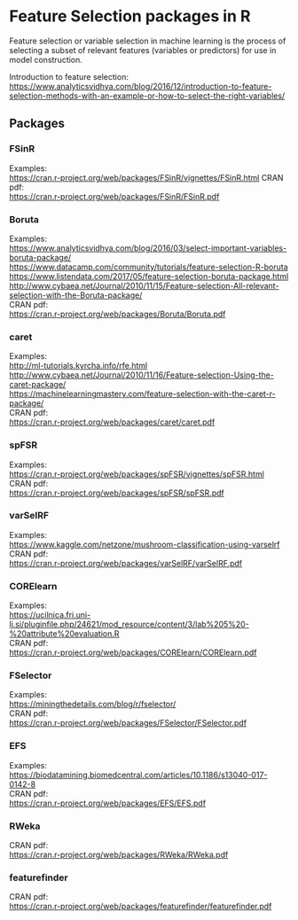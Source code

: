 # Feature Selection packages in R

Feature selection or variable selection in machine learning is the process of selecting a subset of relevant features (variables or predictors) for use in model construction.

Introduction to feature selection: https://www.analyticsvidhya.com/blog/2016/12/introduction-to-feature-selection-methods-with-an-example-or-how-to-select-the-right-variables/

## Packages

### FSinR

Examples: <br>
https://cran.r-project.org/web/packages/FSinR/vignettes/FSinR.html
CRAN pdf: <br>
https://cran.r-project.org/web/packages/FSinR/FSinR.pdf

### Boruta

Examples: <br>
https://www.analyticsvidhya.com/blog/2016/03/select-important-variables-boruta-package/ <br>
https://www.datacamp.com/community/tutorials/feature-selection-R-boruta <br>
https://www.listendata.com/2017/05/feature-selection-boruta-package.html <br>
http://www.cybaea.net/Journal/2010/11/15/Feature-selection-All-relevant-selection-with-the-Boruta-package/ <br>
CRAN pdf: <br>
https://cran.r-project.org/web/packages/Boruta/Boruta.pdf

### caret

Examples: <br>
http://ml-tutorials.kyrcha.info/rfe.html <br>
http://www.cybaea.net/Journal/2010/11/16/Feature-selection-Using-the-caret-package/ <br>
https://machinelearningmastery.com/feature-selection-with-the-caret-r-package/ <br>
CRAN pdf: <br>
https://cran.r-project.org/web/packages/caret/caret.pdf

### spFSR

Examples: <br>
https://cran.r-project.org/web/packages/spFSR/vignettes/spFSR.html <br>
CRAN pdf: <br>
https://cran.r-project.org/web/packages/spFSR/spFSR.pdf

### varSelRF

Examples: <br>
https://www.kaggle.com/netzone/mushroom-classification-using-varselrf <br>
CRAN pdf: <br>
https://cran.r-project.org/web/packages/varSelRF/varSelRF.pdf

### CORElearn

Examples: <br>
https://ucilnica.fri.uni-lj.si/pluginfile.php/24621/mod_resource/content/3/lab%205%20-%20attribute%20evaluation.R <br>
CRAN pdf: <br>
https://cran.r-project.org/web/packages/CORElearn/CORElearn.pdf

### FSelector

Examples: <br>
https://miningthedetails.com/blog/r/fselector/  <br>
CRAN pdf: <br>
https://cran.r-project.org/web/packages/FSelector/FSelector.pdf

### EFS

Examples: <br>
https://biodatamining.biomedcentral.com/articles/10.1186/s13040-017-0142-8  <br>
CRAN pdf: <br>
https://cran.r-project.org/web/packages/EFS/EFS.pdf

### RWeka

CRAN pdf: <br>
https://cran.r-project.org/web/packages/RWeka/RWeka.pdf

### featurefinder

CRAN pdf: <br>
https://cran.r-project.org/web/packages/featurefinder/featurefinder.pdf


